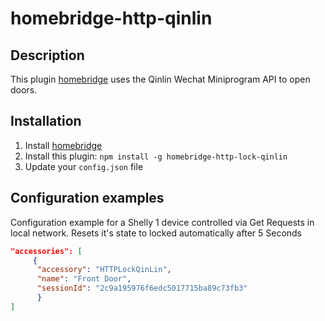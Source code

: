 # homebridge-http-qinlin

## Description

This plugin [homebridge](https://github.com/nfarina/homebridge) uses the Qinlin Wechat Miniprogram API to open doors.

## Installation

1. Install [homebridge](https://github.com/nfarina/homebridge#installation-details)
2. Install this plugin: `npm install -g homebridge-http-lock-qinlin`
3. Update your `config.json` file

## Configuration examples
Configuration example for a Shelly 1 device controlled via Get Requests in local network. Resets it's state to locked automatically after 5 Seconds

```json
"accessories": [
     {
      "accessory": "HTTPLockQinLin",
      "name": "Front Door",
      "sessionId": "2c9a195976f6edc5017715ba89c73fb3"
      }
]
```
